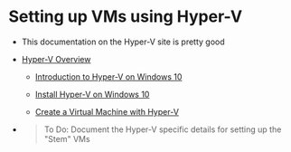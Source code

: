 # Setting up VMs using Hyper-V

* This documentation on the Hyper-V site is pretty good

* [Hyper-V Overview ](https://docs.microsoft.com/en-us/virtualization/hyper-v-on-windows/)

    * [Introduction to Hyper-V on Windows 10](https://docs.microsoft.com/en-us/virtualization/hyper-v-on-windows/about/)


    * [Install Hyper-V on Windows 10](https://docs.microsoft.com/en-us/virtualization/hyper-v-on-windows/quick-start/enable-hyper-v)


    * [Create a Virtual Machine with Hyper-V](https://docs.microsoft.com/en-us/virtualization/hyper-v-on-windows/quick-start/quick-create-virtual-machine)

* > To Do: Document the Hyper-V specific details for setting up the "Stem" VMs


